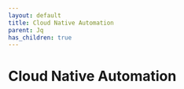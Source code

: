 ```yaml
---
layout: default
title: Cloud Native Automation
parent: Jq
has_children: true
---
```


# Cloud Native Automation